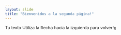 ```yaml
---
layout: slide
title: "Bienvenidos a la segunda página!"
---
```

Tu texto
Utiliza la flecha hacia la izquierda para volver!g